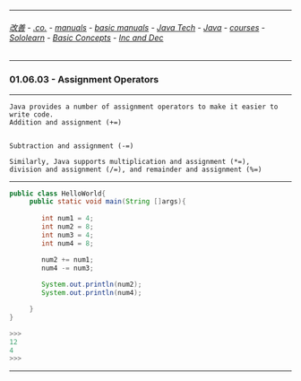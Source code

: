 
---

###### [改善](https://github.com/ttltrk/0C/blob/master/README.MD) - [.co.](https://github.com/ttltrk/PRG/blob/master/CODING.MD) - [manuals](https://github.com/ttltrk/PRG/blob/master/MAN.MD) - [basic manuals](https://github.com/ttltrk/PRG/blob/master/MANUALS.MD) - [Java Tech](https://github.com/ttltrk/PRG/blob/master/JAVA/DOC/JT/JT.MD) - [Java](https://github.com/ttltrk/PRG/blob/master/JAVA/DOC/OJM/OJM.MD) - [courses](https://github.com/ttltrk/PRG/blob/master/JAVA/DOC/CM/JT.MD) - [Sololearn](https://github.com/ttltrk/PRG/blob/master/JAVA/DOC/SL/SL.MD) - [Basic Concepts](https://github.com/ttltrk/PRG/blob/master/JAVA/DOC/SL/01/01.MD) - [Inc and Dec](https://github.com/ttltrk/PRG/blob/master/JAVA/DOC/SL/01/0106/0106.MD)

---

### 01.06.03 - Assignment Operators

---

```
Java provides a number of assignment operators to make it easier to write code.
Addition and assignment (+=)


Subtraction and assignment (-=)

Similarly, Java supports multiplication and assignment (*=), 
division and assignment (/=), and remainder and assignment (%=)
```

---

```java
public class HelloWorld{
     public static void main(String []args){
         
        int num1 = 4;
        int num2 = 8;
        int num3 = 4;
        int num4 = 8;

        num2 += num1;
        num4 -= num3;
        
        System.out.println(num2);
        System.out.println(num4);

     }
}

>>>
12
4
>>>
```

---
